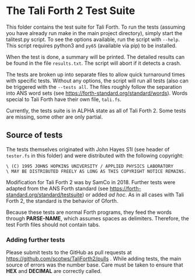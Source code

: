 # The Tali Forth 2 Test Suite

This folder contains the test suite for Tali Forth. To run the tests (assuming
you have already run make in the main project directory), simply start the
talitest.py script. To see the options available, run the script with `--help`.
This script requires python3 and `py65` (available via pip) to be installed.

When the test is done, a summary will be printed. The detailed results can be
found in the file `results.txt`. The script will abort if it detects a crash. 

The tests are broken up into separate files to allow quick turnaround times with
specific tests. Without any options, the script will run all tests (also
can be triggered with the `--tests all`. The files roughly follow the separation
into ANS word sets (see https://forth-standard.org/standard/words). Words
special to Tali Forth have their own file, `tali.fs`. 

Currently, the tests suite is in ALPHA state as all of Tali Forth 2. Some tests
are missing, some other are only partial.

## Source of tests

The tests themselves originated with John Hayes S1I (see header of `tester.fs`
in this folder) and were distributed with the following copyright:
```
\ (C) 1995 JOHNS HOPKINS UNIVERSITY / APPLIED PHYSICS LABORATORY
\ MAY BE DISTRIBUTED FREELY AS LONG AS THIS COPYRIGHT NOTICE REMAINS.
```
Modification for Tali Forth 2 was by SamCo in 2018. Further tests were adapted
from the ANS Forth standard (see
https://forth-standard.org/standard/testsuite) or added *ad hoc*. As in all
cases with Tali Forth 2, the standard is the behavior of Gforth.

Because these tests are normal Forth programs, they feed the words through
**PARSE-NAME**, which assumes spaces as delimiters. Therefore, the test Forth
files should not contain tabs.

### Adding further tests

Please submit tests to the GitHub as pull requests at
https://github.com/scotws/TaliForth2/pulls . While adding tests, the main
source of errors was the number base. Care must be taken to ensure that **HEX**
and **DECIMAL** are correctly called.
